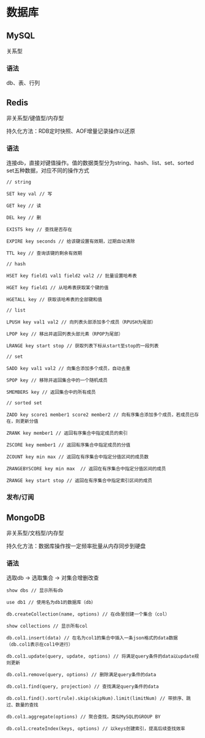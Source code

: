 # 数据库

## MySQL

关系型

### 语法

db、表、行列

## Redis

非关系型/键值型/内存型

持久化方法：RDB定时快照、AOF增量记录操作以还原

### 语法

连接db，直接对键值操作。值的数据类型分为string、hash、list、set、sorted set五种数据，对应不同的操作方式

    // string

    SET key val // 写

    GET key // 读

    DEL key // 删

    EXISTS key // 查找是否存在

    EXPIRE key seconds // 给该键设置有效期，过期自动清除

    TTL key // 查询该键的剩余有效期

    // hash

    HSET key field1 val1 field2 val2 // 批量设置哈希表

    HGET key field1 // 从哈希表获取某个键的值

    HGETALL key // 获取该哈希表的全部键和值

    // list

    LPUSH key val1 val2 // 向列表头部添加多个成员（RPUSH为尾部）

    LPOP key // 移出并返回列表头部元素（RPOP为尾部）

    LRANGE key start stop // 获取列表下标从start至stop的一段列表

    // set

    SADD key val1 val2 // 向集合添加多个成员，自动去重

    SPOP key // 移除并返回集合中的一个随机成员

    SMEMBERS key // 返回集合中的所有成员

    // sorted set

    ZADD key score1 member1 score2 member2 // 向有序集合添加多个成员，若成员已存在，则更新分值

    ZRANK key member1 // 返回有序集合中指定成员的索引

    ZSCORE key member1 // 返回有序集合中指定成员的分值

    ZCOUNT key min max // 返回在有序集合中指定分值区间的成员数
    
    ZRANGEBYSCORE key min max  // 返回在有序集合中指定分值区间的成员

    ZRANGE key start stop // 返回在有序集合中指定索引区间的成员


### 发布/订阅

## MongoDB

非关系型/文档型/内存型

持久化方法：数据库操作按一定频率批量从内存同步到硬盘

### 语法

选取db -> 选取集合 -> 对集合增删改查

    show dbs // 显示所有db

    use db1 // 使用名为db1的数据库（db）

    db.createCollection(name, options) // 在db里创建一个集合（col）

    show collections // 显示所有col

    db.col1.insert(data) // 在名为col1的集合中插入一条json格式的data数据（db.col1表示在col1中进行）

    db.col1.update(query, update, options) // 将满足query条件的data以update规则更新

    db.col1.remove(query, options) // 删除满足query条件的data

    db.col1.find(query, projection) // 查找满足query条件的data

    db.col1.find().sort(rule).skip(skipNum).limit(limitNum) // 带排序、跳过、数量的查找

    db.col1.aggregate(options) // 聚合查找，类似MySQL的GROUP BY

    db.col1.createIndex(keys, options) // 以keys创建索引，提高后续查找效率